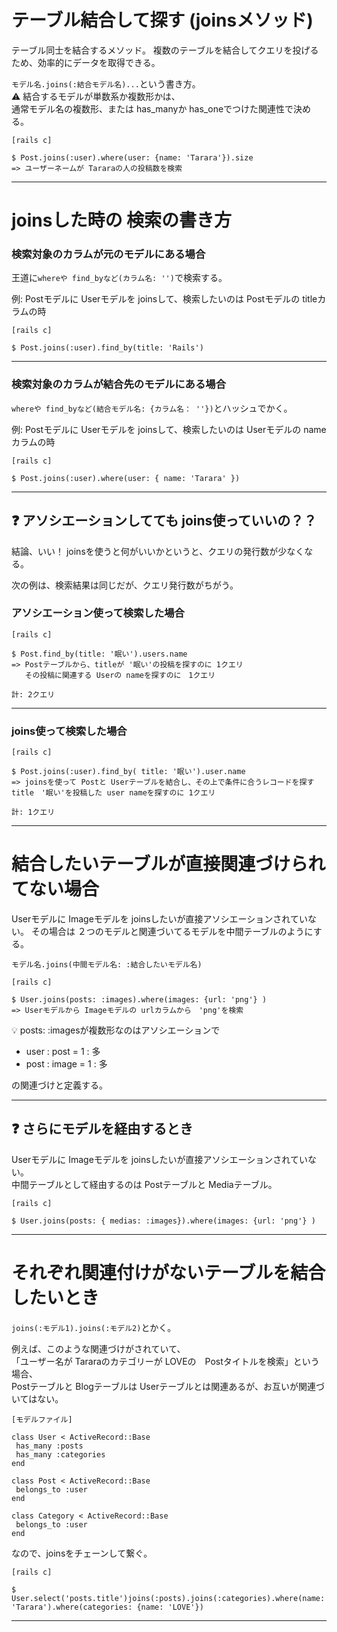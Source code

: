 # テーブル結合して探す (joinsメソッド)
テーブル同士を結合するメソッド。
複数のテーブルを結合してクエリを投げるため、効率的にデータを取得できる。

`モデル名.joins(:結合モデル名)...`という書き方。  
⚠️ 結合するモデルが単数系か複数形かは、  
通常モデル名の複数形、または has_manyか has_oneでつけた関連性で決める。
~~~
[rails c]

$ Post.joins(:user).where(user: {name: 'Tarara'}).size
=> ユーザーネームが Tararaの人の投稿数を検索
~~~
***

#  joinsした時の 検索の書き方
### 検索対象のカラムが元のモデルにある場合
王道に`whereや find_byなど(カラム名: '')`で検索する。  
 
例: Postモデルに Userモデルを joinsして、検索したいのは Postモデルの titleカラムの時 
~~~
[rails c]

$ Post.joins(:user).find_by(title: 'Rails')
~~~
***

### 検索対象のカラムが結合先のモデルにある場合
`whereや find_byなど(結合モデル名: {カラム名： ''})`とハッシュでかく。

例: Postモデルに Userモデルを joinsして、検索したいのは Userモデルの nameカラムの時 
~~~
[rails c]

$ Post.joins(:user).where(user: { name: 'Tarara' })
~~~
***

## ❓ アソシエーションしてても joins使っていいの？？
結論、いい！ 
joinsを使うと何がいいかというと、クエリの発行数が少なくなる。 
 
次の例は、検索結果は同じだが、クエリ発行数がちがう。 
 
### アソシエーション使って検索した場合
~~~
[rails c]

$ Post.find_by(title: '眠い').users.name
=> Postテーブルから、titleが '眠い'の投稿を探すのに 1クエリ
   その投稿に関連する Userの nameを探すのに　1クエリ

計: 2クエリ
~~~
***

### joins使って検索した場合
~~~
[rails c]

$ Post.joins(:user).find_by( title: '眠い').user.name
=> joinsを使って Postと Userテーブルを結合し、その上で条件に合うレコードを探す title　'眠い'を投稿した user nameを探すのに 1クエリ

計: 1クエリ
~~~
***

# 結合したいテーブルが直接関連づけられてない場合
Userモデルに Imageモデルを joinsしたいが直接アソシエーションされていない。 
その場合は ２つのモデルと関連づいてるモデルを中間テーブルのようにする。 

`モデル名.joins(中間モデル名: :結合したいモデル名)`
~~~
[rails c]

$ User.joins(posts: :images).where(images: {url: 'png'} )
=> Userモデルから Imageモデルの urlカラムから　'png'を検索
~~~
💡 posts: :imagesが複数形なのはアソシエーションで  
- user : post = 1 : 多  
- post : image = 1 : 多
   
の関連づけと定義する。 
***

## ❓ さらにモデルを経由するとき
Userモデルに Imageモデルを joinsしたいが直接アソシエーションされていない。   
中間テーブルとして経由するのは Postテーブルと Mediaテーブル。 
~~~
[rails c]

$ User.joins(posts: { medias: :images}).where(images: {url: 'png'} )
~~~
***

# それぞれ関連付けがないテーブルを結合したいとき
`joins(:モデル1).joins(:モデル2)`とかく。 
 
例えば、このような関連づけがされていて、  
「ユーザー名が Tararaのカテゴリーが LOVEの　Postタイトルを検索」という場合、  
Postテーブルと Blogテーブルは Userテーブルとは関連あるが、お互いが関連づいてはない。 
~~~
[モデルファイル]

class User < ActiveRecord::Base
 has_many :posts
 has_many :categories
end

class Post < ActiveRecord::Base
 belongs_to :user
end

class Category < ActiveRecord::Base
 belongs_to :user
end
~~~
 
なので、joinsをチェーンして繋ぐ。
~~~
[rails c]

$ User.select('posts.title')joins(:posts).joins(:categories).where(name: 'Tarara').where(categories: {name: 'LOVE'})
~~~
***
